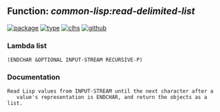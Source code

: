 ## Function: ***common-lisp:read-delimited-list***
[![package](https://img.shields.io/badge/Package-COMMON--LISP-5f9ea0.svg?style=social&colorA=999999)](../) [![type](https://img.shields.io/badge/Type-Function-5f9ea0.svg?style=social&colorA=999999)](../#function) [![clhs](https://img.shields.io/badge/CLHS-READ--DELIMITED--LIST-5f9ea0.svg?style=social&colorA=999999)](http://www.lispworks.com/documentation/HyperSpec/Body/f_rd_del.htm) [![github](https://img.shields.io/badge/GitHub-View_the_source-5f9ea0.svg?style=social&colorA=999999&logo=github)](https://github.com/sbcl/sbcl/blob/master/src/code/reader.lisp/) 
### Lambda list
```
(ENDCHAR &OPTIONAL INPUT-STREAM RECURSIVE-P)
```
### Documentation
```
Read Lisp values from INPUT-STREAM until the next character after a
   value's representation is ENDCHAR, and return the objects as a list.
```
